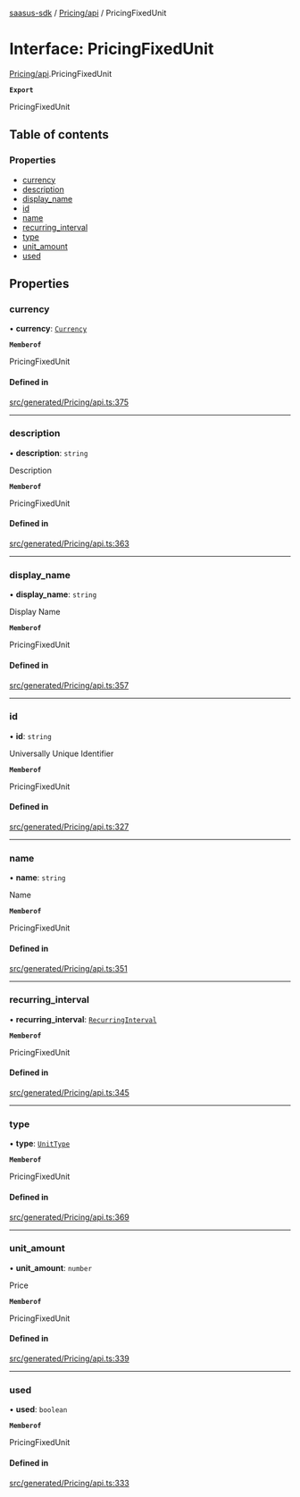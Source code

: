 [saasus-sdk](../README.md) / [Pricing/api](../modules/Pricing_api.md) / PricingFixedUnit

# Interface: PricingFixedUnit

[Pricing/api](../modules/Pricing_api.md).PricingFixedUnit

**`Export`**

PricingFixedUnit

## Table of contents

### Properties

- [currency](Pricing_api.PricingFixedUnit.md#currency)
- [description](Pricing_api.PricingFixedUnit.md#description)
- [display\_name](Pricing_api.PricingFixedUnit.md#display_name)
- [id](Pricing_api.PricingFixedUnit.md#id)
- [name](Pricing_api.PricingFixedUnit.md#name)
- [recurring\_interval](Pricing_api.PricingFixedUnit.md#recurring_interval)
- [type](Pricing_api.PricingFixedUnit.md#type)
- [unit\_amount](Pricing_api.PricingFixedUnit.md#unit_amount)
- [used](Pricing_api.PricingFixedUnit.md#used)

## Properties

### currency

• **currency**: [`Currency`](../enums/Pricing_api.Currency.md)

**`Memberof`**

PricingFixedUnit

#### Defined in

[src/generated/Pricing/api.ts:375](https://github.com/saasus-platform/saasus-sdk-javascript/blob/09ef427/src/generated/Pricing/api.ts#L375)

___

### description

• **description**: `string`

Description

**`Memberof`**

PricingFixedUnit

#### Defined in

[src/generated/Pricing/api.ts:363](https://github.com/saasus-platform/saasus-sdk-javascript/blob/09ef427/src/generated/Pricing/api.ts#L363)

___

### display\_name

• **display\_name**: `string`

Display Name

**`Memberof`**

PricingFixedUnit

#### Defined in

[src/generated/Pricing/api.ts:357](https://github.com/saasus-platform/saasus-sdk-javascript/blob/09ef427/src/generated/Pricing/api.ts#L357)

___

### id

• **id**: `string`

Universally Unique Identifier

**`Memberof`**

PricingFixedUnit

#### Defined in

[src/generated/Pricing/api.ts:327](https://github.com/saasus-platform/saasus-sdk-javascript/blob/09ef427/src/generated/Pricing/api.ts#L327)

___

### name

• **name**: `string`

Name

**`Memberof`**

PricingFixedUnit

#### Defined in

[src/generated/Pricing/api.ts:351](https://github.com/saasus-platform/saasus-sdk-javascript/blob/09ef427/src/generated/Pricing/api.ts#L351)

___

### recurring\_interval

• **recurring\_interval**: [`RecurringInterval`](../enums/Pricing_api.RecurringInterval.md)

**`Memberof`**

PricingFixedUnit

#### Defined in

[src/generated/Pricing/api.ts:345](https://github.com/saasus-platform/saasus-sdk-javascript/blob/09ef427/src/generated/Pricing/api.ts#L345)

___

### type

• **type**: [`UnitType`](../enums/Pricing_api.UnitType.md)

**`Memberof`**

PricingFixedUnit

#### Defined in

[src/generated/Pricing/api.ts:369](https://github.com/saasus-platform/saasus-sdk-javascript/blob/09ef427/src/generated/Pricing/api.ts#L369)

___

### unit\_amount

• **unit\_amount**: `number`

Price

**`Memberof`**

PricingFixedUnit

#### Defined in

[src/generated/Pricing/api.ts:339](https://github.com/saasus-platform/saasus-sdk-javascript/blob/09ef427/src/generated/Pricing/api.ts#L339)

___

### used

• **used**: `boolean`

**`Memberof`**

PricingFixedUnit

#### Defined in

[src/generated/Pricing/api.ts:333](https://github.com/saasus-platform/saasus-sdk-javascript/blob/09ef427/src/generated/Pricing/api.ts#L333)
